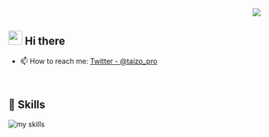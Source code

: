 <div align="right">
  <img src="https://komarev.com/ghpvc/?username=taizo-pro" />
</div>


## <img src="https://media.giphy.com/media/hvRJCLFzcasrR4ia7z/giphy.gif" width="28"> Hi there

- 📫 How to reach me: [Twitter - @taizo_pro](https://twitter.com/taizo-pro)
<br>


<!-- アイコンの選択肢一覧：https://arc.net/l/quote/zizyykfh -->
## 🌱 Skills
<img alt="my skills" src="https://skillicons.dev/icons?theme=dark&perline=7&i=js,ts,react,nextjs,vue,firebase,tailwind,vercel,docker" />
<br>
